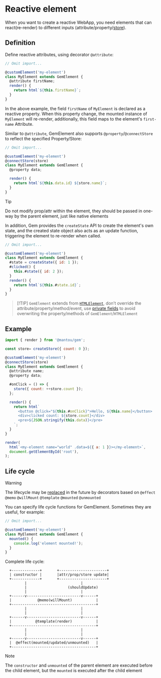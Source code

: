 # Reactive element

When you want to create a reactive WebApp, you need elements that can react(re-render) to different inputs (attribute/property/[store](./003-global-state-management.md)).

## Definition

Define reactive attributes, using decorator `@attribute`:

```js
// Omit import...

@customElement('my-element')
class MyElement extends GemElement {
  @attribute firstName;
  render() {
    return html`${this.firstName}`;
  }
}
```

In the above example, the field `firstName` of `MyElement` is declared as a reactive property.
When this property change, the mounted instance of `MyElement` will re-render,
additionally, this field maps to the element's `first-name` Attribute.

Similar to `@attribute`, GemElement also supports `@property`/`@connectStore` to reflect the specified Property/Store:

```js
// Omit import...

@customElement('my-element')
@connectStore(store)
class MyElement extends GemElement {
  @property data;

  render() {
    return html`${this.data.id} ${store.name}`;
  }
}
```

> [!TIP]
> Do not modify prop/attr within the element, they should be passed in one-way by the parent element, just like native elements

In addition, Gem provides the `createState` API to create the element's own state, and the created state object also acts as an update function, triggering the element to re-render when called.

```js
// Omit import...

@customElement('my-element')
class MyElement extends GemElement {
  #state = createState({ id: 1 });
  #clicked() {
    this.#state({ id: 2 });
  }
  render() {
    return html`${this.#state.id}`;
  }
}
```

> [!TIP] `GemElement` extends from [`HTMLElement`](https://developer.mozilla.org/en-US/docs/Web/API/HTMLElement), don’t override the attribute/property/method/event, use [private fields](https://developer.mozilla.org/en-US/docs/Web/JavaScript/Reference/Classes/Private_class_fields) to avoid overwriting the property/methods of `GemElement`/`HTMLElement`

## Example

<gbp-sandpack dependencies="@mantou/gem">

```js index.js
import { render } from '@mantou/gem';

const store= createStore({ count: 0 });

@customElement('my-element')
@connectStore(store)
class MyElement extends GemElement {
  @attribute name;
  @property data;

  #onClick = () => {
    store({ count: ++store.count });
  };

  render() {
    return html`
      <button @click="${this.#onClick}">Hello, ${this.name}</button>
      <div>clicked count: ${store.count}</div>
      <pre>${JSON.stringify(this.data)}</pre>
    `;
  }
}

render(
  html`<my-element name="world" .data=${{ a: 1 }}></my-element>`,
  document.getElementById('root'),
);
```

</gbp-sandpack>

## Life cycle

> [!WARNING]
> The lifecycle may be [replaced](https://github.com/mantou132/gem/issues/159) in the future by decorators based on `@effect` `@memo` `@willMount` `@template` `@mounted` `@unmounted`

You can specify life cycle functions for GemElement. Sometimes they are useful, for example:

```js
// Omit import...

@customElement('my-element')
class MyElement extends GemElement {
  mounted() {
    console.log('element mounted!');
  }
}
```

Complete life cycle:

```
  +-------------+       +----------------------+
  | constructor |       |attr/prop/store update|
  +-------------+       +----------------------+
         |                         |
         |                   (shouldUpdate)
         |                         |
  +------v-------------------------v------+
  |            @memo(willMount)           |
  +---------------------------------------+
         |                         |
         |                         |
  +------v-------------------------v------+
  |           @template(render)           |
  +---------------------------------------+
         |                         |
         |                         |
  +------v-------------------------v------+
  |  @effect(mounted/updated/unmounted)   |
  +---------------------------------------+
```

> [!NOTE]
> The `constructor` and `unmounted` of the parent element are executed before the child element, but the `mounted` is executed after the child element
